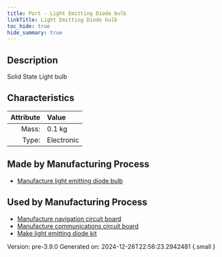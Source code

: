 ```yaml
---
title: Part - Light Emitting Diode bulb
linkTitle: Light Emitting Diode bulb
toc_hide: true
hide_summary: true
---
```


## Description
Solid State Light bulb

## Characteristics

| Attribute      | Value |
|--------:|:------|
|Mass:|0.1 kg|
|Type:|Electronic|

## Made by Manufacturing Process

- [Manufacture light emitting diode bulb](/docs/definitions/process/manufacture-light-emitting-diode-bulb)

## Used by Manufacturing Process

- [Manufacture navigation circuit board](/docs/definitions/process/manufacture-navigation-circuit-board)
- [Manufacture communications circuit board](/docs/definitions/process/manufacture-communications-circuit-board)
- [Make light emitting diode kit](/docs/definitions/process/make-light-emitting-diode-kit)


Version: pre-3.9.0 Generated on: 2024-12-28T22:56:23.2942481
{.small }

